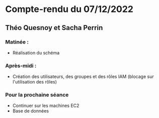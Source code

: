 # Compte-rendu du 07/12/2022
## Théo Quesnoy et Sacha Perrin

### Matinée :

- Réalisation du schéma

### Après-midi :

- Création des utilisateurs, des groupes et des rôles IAM (blocage sur l'utilisation des rôles)

### Pour la prochaine séance

- Continuer sur les machines EC2
- Base de données